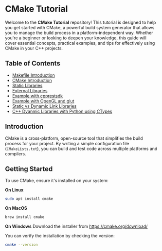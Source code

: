 # CMake Tutorial

Welcome to the **CMake Tutorial** repository! This tutorial is designed to help you get started with CMake, a powerful build system generator that allows you to manage the build process in a platform-independent way. Whether you're a beginner or looking to deepen your knowledge, this guide will cover essential concepts, practical examples, and tips for effectively using CMake in your C++ projects.

## Table of Contents

- [Makefile Introduction](https://github.com/tirthraj07/CMake-Tutorial/tree/01-intro)
- [CMake Introduction](https://github.com/tirthraj07/CMake-Tutorial/tree/02-cmake)
- [Static Libraries](https://github.com/tirthraj07/CMake-Tutorial/tree/03-libs)
- [External Libraries](https://github.com/tirthraj07/CMake-Tutorial/tree/04-external)
- [Example with cpprestsdk](https://github.com/tirthraj07/CMake-Tutorial/tree/05-example)
- [Example with OpenGL and glut](https://github.com/tirthraj07/CMake-Tutorial/tree/06-example)
- [Static vs Dynamic Link Libraries](https://github.com/tirthraj07/CMake-Tutorial/tree/07-static-vs-dynamic)
- [C++ Dyanmic Libraries with Python using CTypes](https://github.com/tirthraj07/CMake-Tutorial/tree/08-shared-libs-with-python)


## Introduction

CMake is a cross-platform, open-source tool that simplifies the build process for your project. By writing a simple configuration file (`CMakeLists.txt`), you can build and test code across multiple platforms and compilers.

## Getting Started

To use CMake, ensure it's installed on your system:


__On Linux__
```bash
sudo apt install cmake
```

__On MacOS__
```bash
brew install cmake
```

__On Windows__
Download the installer from https://cmake.org/download/

You can verify the installation by checking the version:

```bash
cmake --version
```




